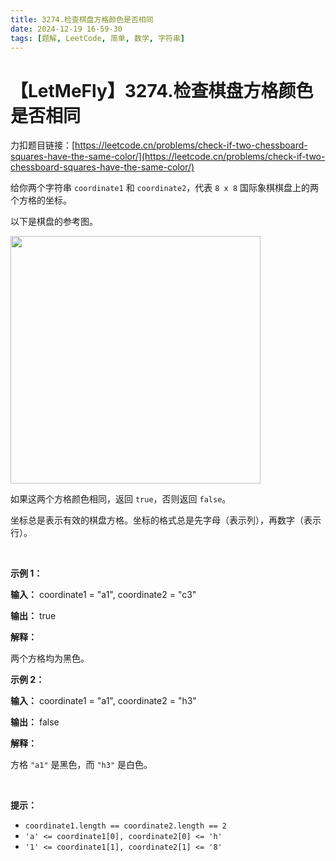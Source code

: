 ```yaml
---
title: 3274.检查棋盘方格颜色是否相同
date: 2024-12-19 16-59-30
tags: [题解, LeetCode, 简单, 数学, 字符串]
---
```


# 【LetMeFly】3274.检查棋盘方格颜色是否相同

力扣题目链接：[https://leetcode.cn/problems/check-if-two-chessboard-squares-have-the-same-color/](https://leetcode.cn/problems/check-if-two-chessboard-squares-have-the-same-color/)

<p>给你两个字符串 <code>coordinate1</code> 和 <code>coordinate2</code>，代表 <code>8 x 8</code> 国际象棋棋盘上的两个方格的坐标。</p>

<p>以下是棋盘的参考图。</p>

<p><img alt="" src="https://assets.leetcode.com/uploads/2024/07/17/screenshot-2021-02-20-at-22159-pm.png" style="width: 400px; height: 396px;" /></p>

<p>如果这两个方格颜色相同，返回 <code>true</code>，否则返回 <code>false</code>。</p>

<p>坐标总是表示有效的棋盘方格。坐标的格式总是先字母（表示列），再数字（表示行）。</p>

<p>&nbsp;</p>

<p><strong class="example">示例 1：</strong></p>

<div class="example-block">
<p><strong>输入：</strong> <span class="example-io">coordinate1 = "a1", coordinate2 = "c3"</span></p>

<p><strong>输出：</strong> <span class="example-io">true</span></p>

<p><strong>解释：</strong></p>

<p>两个方格均为黑色。</p>
</div>

<p><strong class="example">示例 2：</strong></p>

<div class="example-block">
<p><strong>输入：</strong> <span class="example-io">coordinate1 = "a1", coordinate2 = "h3"</span></p>

<p><strong>输出：</strong> <span class="example-io">false</span></p>

<p><strong>解释：</strong></p>

<p>方格 <code>"a1"</code> 是黑色，而 <code>"h3"</code> 是白色。</p>
</div>

<p>&nbsp;</p>

<p><strong>提示：</strong></p>

<ul>
	<li><code>coordinate1.length == coordinate2.length == 2</code></li>
	<li><code>'a' &lt;= coordinate1[0], coordinate2[0] &lt;= 'h'</code></li>
	<li><code>'1' &lt;= coordinate1[1], coordinate2[1] &lt;= '8'</code></li>
</ul>


    